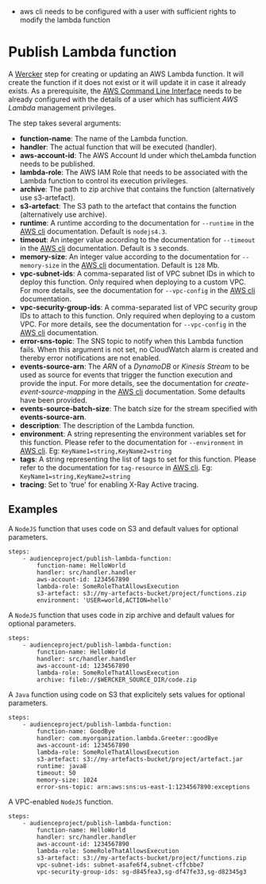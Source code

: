 - aws cli needs to be configured with a user with sufficient rights to modify the lambda function

# Publish Lambda function

A [Wercker](http://wercker.com/) step for creating or updating an AWS Lambda function. It will create the function if it does not exist or it will update it in case it already exists.
As a prerequisite, the [AWS Command Line Interface](https://aws.amazon.com/cli/) needs to be already configured with the details of a user which has sufficient _AWS Lambda_ management privileges.

The step takes several arguments:

* **function-name**: The name of the Lambda function.
* **handler**: The actual function that will be executed (handler).
* **aws-account-id**: The AWS Account Id under which theLambda function needs to be published.
* **lambda-role**: The AWS IAM Role that needs to be associated with the Lambda function to control its execution privileges.
* **archive**: The path to zip archive that contains the function (alternatively use s3-artefact).
* **s3-artefact**: The S3 path to the artefact that contains the function (alternatively use archive).
* **runtime**: A runtime according to the documentation for `--runtime` in the [AWS cli](http://docs.aws.amazon.com/cli/latest/reference/lambda/create-function.html) documentation. Default is `nodejs4.3`.
* **timeout**: An integer value according to the documentation for `--timeout` in the [AWS cli](http://docs.aws.amazon.com/cli/latest/reference/lambda/create-function.html) documentation. Default is `3` seconds.
* **memory-size**: An integer value according to the documentation for `--memory-size` in the [AWS cli](http://docs.aws.amazon.com/cli/latest/reference/lambda/create-function.html) documentation. Default is `128` Mb.
* **vpc-subnet-ids**: A comma-separated list of VPC subnet IDs in which to deploy this function. Only required when deploying to a custom VPC. For more details, see the documentation for `--vpc-config` in the [AWS cli](http://docs.aws.amazon.com/cli/latest/reference/lambda/create-function.html) documentation.
* **vpc-security-group-ids**: A comma-separated list of VPC security group IDs to attach to this function. Only required when deploying to a custom VPC. For more details, see the documentation for `--vpc-config` in the [AWS cli](http://docs.aws.amazon.com/cli/latest/reference/lambda/create-function.html) documentation.
* **error-sns-topic**: The SNS topic to notify when this Lambda function fails. When this argument is not set, no CloudWatch alarm is created and thereby error notifications are not enabled.
* **events-source-arn**: The _ARN_ of a _DynamoDB_ or _Kinesis Stream_ to be used as source for events that trigger the function execution and provide the input. For more details, see the documentation for _create-event-source-mapping_ in the [AWS cli](http://docs.aws.amazon.com/cli/latest/reference/lambda/create-event-source-mapping.html) documentation. Some defaults have been provided.
* **events-source-batch-size**: The batch size for the stream specified with **events-source-arn**.
* **description**: The description of the Lambda function.
* **environment**: A string representing the environment variables set for this function. Please refer to the documentation for `--environment` in [AWS cli](http://docs.aws.amazon.com/cli/latest/reference/lambda/create-function.html). Eg: `KeyName1=string,KeyName2=string`
* **tags**: A string representing the list of tags to set for this function. Please refer to the documentation for `tag-resource` in [AWS cli](http://docs.aws.amazon.com/cli/latest/reference/lambda/tag-resource.html). Eg: `KeyName1=string,KeyName2=string`
* **tracing**: Set to 'true' for enabling X-Ray Active tracing. 

## Examples

A `NodeJS` function that uses code on S3 and default values for optional parameters.

```
steps:
    - audienceproject/publish-lambda-function:
        function-name: HelloWorld
        handler: src/handler.handler
        aws-account-id: 1234567890
        lambda-role: SomeRoleThatAllowsExecution
        s3-artefact: s3://my-artefacts-bucket/project/functions.zip
        environment: 'USER=world,ACTION=hello'
```

A `NodeJS` function that uses code in zip archive and default values for optional parameters.

```
steps:
    - audienceproject/publish-lambda-function:
        function-name: HelloWorld
        handler: src/handler.handler
        aws-account-id: 1234567890
        lambda-role: SomeRoleThatAllowsExecution
        archive: fileb://$WERCKER_SOURCE_DIR/code.zip      
```

A `Java` function using code on S3 that explicitely sets values for optional parameters.

```
steps:
    - audienceproject/publish-lambda-function:
        function-name: GoodBye
        handler: com.myorganization.lambda.Greeter::goodBye
        aws-account-id: 1234567890
        lambda-role: SomeRoleThatAllowsExecution
        s3-artefact: s3://my-artefacts-bucket/project/artefact.jar
        runtime: java8
        timeout: 50
        memory-size: 1024
        error-sns-topic: arn:aws:sns:us-east-1:1234567890:exceptions
```

A VPC-enabled `NodeJS` function.

```
steps:
    - audienceproject/publish-lambda-function:
        function-name: HelloWorld
        handler: src/handler.handler
        aws-account-id: 1234567890
        lambda-role: SomeRoleThatAllowsExecution
        s3-artefact: s3://my-artefacts-bucket/project/functions.zip      
        vpc-subnet-ids: subnet-asafe6f4,subnet-cffcbbe7
        vpc-security-group-ids: sg-d845fea3,sg-df47fe33,sg-d82345g3
```
